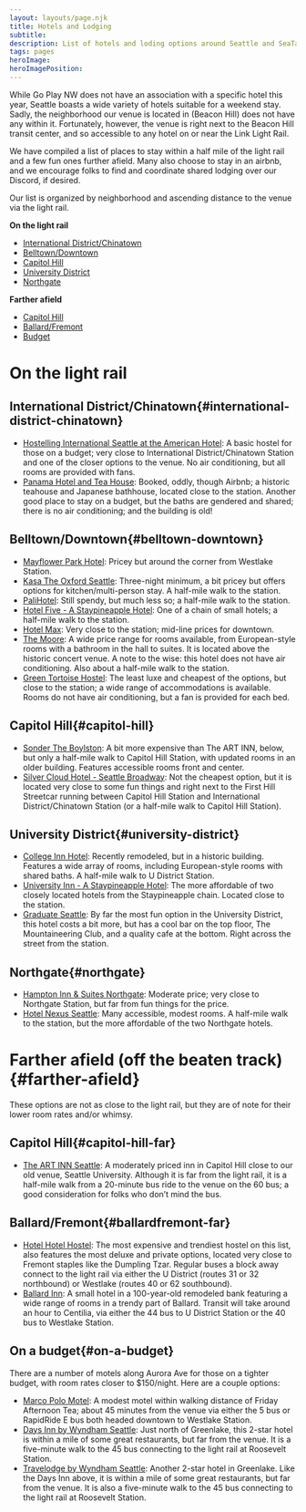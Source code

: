 ```yaml
---
layout: layouts/page.njk
title: Hotels and Lodging
subtitle: 
description: List of hotels and loding options around Seattle and SeaTac for Go Play NW.
tags: pages
heroImage: 
heroImagePosition: 
---
```


While Go Play NW does not have an association with a specific hotel this year, Seattle boasts a wide variety of hotels suitable for a weekend stay. Sadly, the neighborhood our venue is located in (Beacon Hill) does not have any within it. Fortunately, however, the venue is right next to the Beacon Hill transit center, and so accessible to any hotel on or near the Link Light Rail. 

We have compiled a list of places to stay within a half mile of the light rail and a few fun ones further afield. Many also choose to stay in an airbnb, and we encourage folks to find and coordinate shared lodging over our Discord, if desired.

Our list is organized by neighborhood and ascending distance to the venue via the light rail.

**On the light rail**
* [International District/Chinatown](#international-district-chinatown)
* [Belltown/Downtown](#belltown-downtown)
* [Capitol Hill](#capitol-hill)
* [University District](#university-district)
* [Northgate](#northgate)

**Farther afield**
* [Capitol Hill](#capitol-hill-far)
* [Ballard/Fremont](#ballardfremont-far)
* [Budget](#on-a-budget)

# On the light rail
## International District/Chinatown{#international-district-chinatown}

* [Hostelling International Seattle at the American Hotel](https://www.americanhotelseattle.com/): A basic hostel for those on a budget; very close to International District/Chinatown Station and one of the closer options to the venue. No air conditioning, but all rooms are provided with fans.
* [Panama Hotel and Tea House](https://www.panamahotelseattle.net/): Booked, oddly, though Airbnb; a historic teahouse and Japanese bathhouse, located close to the station. Another good place to stay on a budget, but the baths are gendered and shared; there is no air conditioning; and the building is old!

## Belltown/Downtown{#belltown-downtown}

* [Mayflower Park Hotel](https://mayflowerpark.com/): Pricey but around the corner from Westlake Station.
* [Kasa The Oxford Seattle](https://kasa.com/properties/kasa-the-oxford-seattle): Three-night minimum, a bit pricey but offers options for kitchen/multi-person stay. A half-mile walk to the station.
* [PaliHotel](https://www.palisociety.com/hotels/seattle): Still spendy, but much less so; a half-mile walk to the station.
* [Hotel Five - A Staypineapple Hotel](https://www.staypineapple.com/hotel-five-seattle-wa): One of a chain of small hotels; a half-mile walk to the station.
* [Hotel Max](https://www.provenancehotels.com/hotel-max-seattle): Very close to the station; mid-line prices for downtown.
* [The Moore](https://www.moorehotel.com/): A wide price range for rooms available, from European-style rooms with a bathroom in the hall to suites. It is located above the historic concert venue. A note to the wise: this hotel does not have air conditioning. Also about a half-mile walk to the station.
* [Green Tortoise Hostel](https://greentortoise.net/): The least luxe and cheapest of the options, but close to the station; a wide range of accommodations is available. Rooms do not have air conditioning, but a fan is provided for each bed.

## Capitol Hill{#capitol-hill}

* [Sonder The Boylston](https://www.sonder.com/destinations/seattle/the-boylston): A bit more expensive than The ART INN, below, but only a half-mile walk to Capitol Hill Station, with updated rooms in an older building. Features accessible rooms front and center.
* [Silver Cloud Hotel - Seattle Broadway](https://www.silvercloud.com/seattlebroadway/): Not the cheapest option, but it is located very close to some fun things and right next to the First Hill Streetcar running between Capitol Hill Station and International District/Chinatown Station (or a half-mile walk to Capitol Hill Station).

## University District{#university-district}
* [College Inn Hotel](https://www.collegeinnseattle.com/): Recently remodeled, but in a historic building. Features a wide array of rooms, including European-style rooms with shared baths. A half-mile walk to U District Station.
* [University Inn - A Staypineapple Hotel](https://www.staypineapple.com/university-inn-seattle-wa): The more affordable of two closely located hotels from the Staypineapple chain. Located close to the station.
* [Graduate Seattle](https://www.graduatehotels.com/seattle/): By far the most fun option in the University District, this hotel costs a bit more, but has a cool bar on the top floor, The Mountaineering Club, and a quality cafe at the bottom. Right across the street from the station.

## Northgate{#northgate}
* [Hampton Inn & Suites Northgate](https://www.hilton.com/en/hotels/seanghx-hampton-suites-seattle-northgate): Moderate price; very close to Northgate Station, but far from fun things for the price.
* [Hotel Nexus Seattle](https://www.bestwestern.com/en_US/book/hotels-in-seattle/hotel-nexus-bw-signature-collection/propertyCode.48191.html): Many accessible, modest rooms. A half-mile walk to the station, but the more affordable of the two Northgate hotels.

# Farther afield (off the beaten track){#farther-afield}
These options are not as close to the light rail, but they are of note for their lower room rates and/or whimsy.

## Capitol Hill{#capitol-hill-far}
* [The ART INN Seattle](https://www.theartinn.com/locations/seattle/): A moderately priced inn in Capitol Hill close to our old venue, Seattle University. Although it is far from the light rail, it is a half-mile walk from a 20-minute bus ride to the venue on the 60 bus; a good consideration for folks who don’t mind the bus. 

## Ballard/Fremont{#ballardfremont-far}
* [Hotel Hotel Hostel](https://hotelhotel.co/): The most expensive and trendiest hostel on this list, also features the most deluxe and private options, located very close to Fremont staples like the Dumpling Tzar. Regular buses a block away connect to the light rail via either the U District (routes 31 or 32 northbound) or Westlake (routes 40 or 62 southbound).
* [Ballard Inn](https://www.ballardinnseattle.com/): A small hotel in a 100-year-old remodeled bank featuring a wide range of rooms in a trendy part of Ballard. Transit will take around an hour to Centilia, via either the 44 bus to U District Station or the 40 bus to Westlake Station.

## On a budget{#on-a-budget}
There are a number of motels along Aurora Ave for those on a tighter budget, with room rates closer to $150/night. Here are a couple options:

* [Marco Polo Motel](https://marcopolomotel.net): A modest motel within walking distance of Friday Afternoon Tea; about 45 minutes from the venue via either the 5 bus or RapidRide E bus both headed downtown to Westlake Station.
* [Days Inn by Wyndham Seattle](https://www.wyndhamhotels.com/days-inn/seattle-washington/days-inn-seattle-north-of-downtown): Just north of Greenlake, this 2-star hotel is within a mile of some great restaurants, but far from the venue. It is a five-minute walk to the 45 bus connecting to the light rail at Roosevelt Station.
* [Travelodge by Wyndham Seattle](https://www.wyndhamhotels.com/travelodge/seattle-washington/travelodge-seattle-north-of-downtown): Another 2-star hotel in Greenlake. Like the Days Inn above, it is within a mile of some great restaurants, but far from the venue. It is also a five-minute walk to the 45 bus connecting to the light rail at Roosevelt Station.
